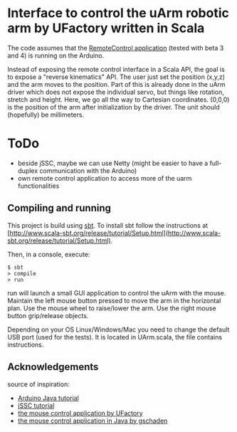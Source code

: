 # Interface to control the uArm robotic arm by UFactory written in Scala

The code assumes that the [RemoteControl application](https://github.com/UFactory/UF_uArm) (tested with beta 3 and 4) is running on the Arduino.

Instead of exposing the remote control interface in a Scala API, the goal is to
expose a "reverse kinematics" API.  The user just set the position (x,y,z) and
the arm moves to the position.  Part of this is already done in the uArm driver
which does not expose the individual servo, but things like rotation, stretch
and height.  Here, we go all the way to Cartesian coordinates.  (0,0,0) is the
position of the arm after initialization by the driver.  The unit should
(hopefully) be millimeters.

# ToDo

* beside jSSC, maybe we can use Netty (might be easier to have a full-duplex communication with the Arduino)
* own remote control application to access more of the uarm functionalities


## Compiling and running

This project is build using [sbt](http://www.scala-sbt.org/).
To install sbt follow the instructions at [http://www.scala-sbt.org/release/tutorial/Setup.html](http://www.scala-sbt.org/release/tutorial/Setup.html).

Then, in a console, execute:
```
$ sbt
> compile
> run
```
run will launch a small GUI application to control the uArm with the mouse.
Maintain the left mouse button pressed to move the arm in the horizontal plan.
Use the mouse wheel to raise/lower the arm.
Use the right mouse button grip/release objects.

Depending on your OS Linux/Windows/Mac you need to change the default USB port (used for the tests).
It is located in UArm.scala, the file contains instructions.


## Acknowledgements

source of inspiration:
* [Arduino Java tutorial](http://playground.arduino.cc/Interfacing/Java)
* [jSSC tutorial](https://code.google.com/p/java-simple-serial-connector/wiki/jSSC_Start_Working)
* [the mouse control application by UFactory](https://github.com/UFactory/uArm_Mouse_Control_for_Windows)
* [the mouse control application in Java by gschaden](https://github.com/gschaden/uArm)
